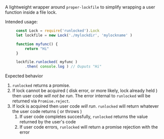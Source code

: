 A lightweight wrapper around `proper-lockfile` to simplify wrapping a user function inside a file lock.

Intended usage:

```javascript
     const Lock = require('runlocked').Lock
     let lockfile = new Lock('./mylockdir', 'mylockname' )

     function myfunc() {
         return "Hi"
     }

     lockfile.runlocked( myfunc )
         .then( console.log ) // Ouputs "Hi"

```

Expected behavior




1. `runlocked` returns a promise.
2. If lock cannot be acquired ( disk error, or more likely, lock already held ) then user code *will not be run*.
  The error internal to `runlocked` will be returned via `Promise.reject`.
3. If lock is acquired then user code *will run*. `runlocked` will return whatever the user code returns ( or throws )
    1. If user code completes succesfully, `runlocked` returns the value returned by the user's code
    2. If user code errors, `runlocked` will return a promise rejection with the error


